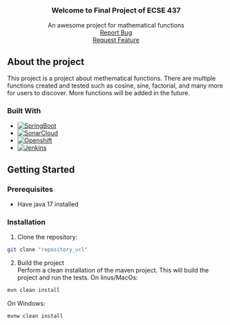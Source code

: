  <h3 align="center">Welcome to Final Project of ECSE 437</h3>
  <p align="center">
    An awesome project for mathematical functions
    <br />
    <a href="https://github.com/yasminamatta/ECSE-437-Final-Project/issues">Report Bug</a>
    <br />
    <a href="https://github.com/yasminamatta/ECSE-437-Final-Project/issues">Request Feature</a>
  </p>
</div>

## About the project
This project is a project about methematical functions. There are multiple functions created and tested such as cosine, sine, factorial, and many more for users to discover. More functions will be added in the future.

### Built With

* [![SpringBoot][SprintBootB]][SpringBoot_url]
* [![SonarCloud][SonarCloudB]][SonarCloud_url]
* [![Openshift][OpenshiftB]][Openshift_url]
* [![Jenkins][JenkinsB]][Jenkins_url]

## Getting Started

### Prerequisites

  - Have java 17 installed
  
### Installation
1. Clone the repository:  
```sh 
git clone "repository_url"
```

2. Build the project  
Perform a clean installation of the maven project. This will build the project and run the tests.
On linus/MacOs:
```sh
mvn clean install
```
On Windows:
```sh
mvnw clean install
```


[JenkinsB]:https://img.shields.io/badge/Jenkins-grey?style=for-the-badge&logo=jenkins
[Jenkins_url]:https://www.jenkins.io/
[SprintBootB]:https://img.shields.io/badge/Spring-brightgreen?style=for-the-badge&logo=spring
[SpringBoot_url]:https://spring.io/projects/spring-boot
[SonarCloudB]:https://img.shields.io/badge/sonar-white?style=for-the-badge&logo=sonar
[SonarCloud_url]:https://www.sonarsource.com/products/sonarcloud/
[OpenshiftB]:https://img.shields.io/badge/openshift-red?style=for-the-badge&logo=Red%20Hat%20Open%20Shift
[Openshift_url]:https://www.redhat.com/en/technologies/cloud-computing/openshift







































